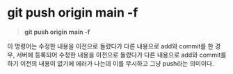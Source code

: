 # git push origin main -f

> **git push origin main -f**

이 명령어는 수정한 내용을 이전으로 돌렸다가 다른 내용으로 add와 commit를 한 경우,
서버에 등록되어 수정한 내용을 이전으로 돌렸다가 다른 내용으로 add와 commit를 하기 이전의 내용이 없기에 에러가 나는데 이를 무시하고 그냥 push라는 의미이다.
